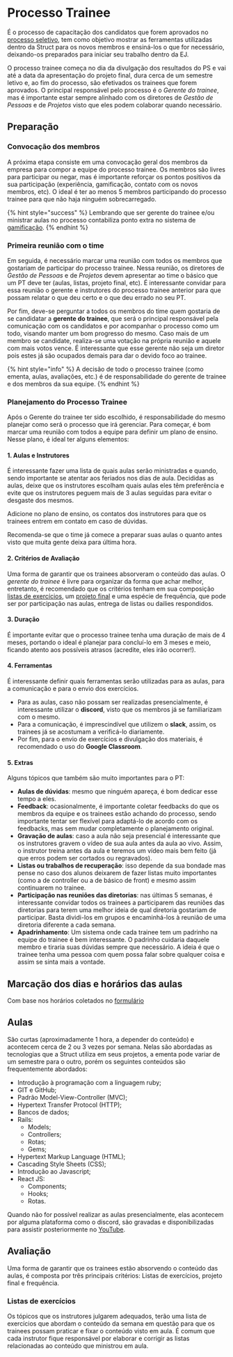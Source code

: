 # Processo Trainee

É o processo de capacitação dos candidatos que forem aprovados no [processo seletivo](./README.md), tem como objetivo mostrar as ferramentas utilizadas dentro da Struct para os novos membros e ensiná-los o que for necessário, deixando-os preparados para iniciar seu trabalho dentro da EJ.

O processo trainee começa no dia da divulgação dos resultados do PS e vai até a data da apresentação do projeto final, dura cerca de um semestre letivo e, ao fim do processo, são efetivados os trainees que forem aprovados. O principal responsável pelo processo é o *Gerente do trainee*, mas é importante estar sempre alinhado com os diretores de *Gestão de Pessoas* e de *Projetos* visto que eles podem colaborar quando necessário.

## Preparação

### Convocação dos membros

A próxima etapa consiste em uma convocação geral dos membros da empresa para compor a equipe do processo trainee. Os membros são livres para participar ou negar, mas é importante reforçar os pontos positivos da sua participação (experiência, gamificação, contato com os novos membros, etc). O ideal é ter ao menos 5 membros participando do processo trainee para que não haja ninguém sobrecarregado.

{% hint style="success" %}
Lembrando que ser gerente do trainee e/ou ministrar aulas no processo contabiliza ponto extra no sistema de [gamificação](../../execucao/gamificacao/gamificacao.md).
{% endhint %}

### Primeira reunião com o time

Em seguida, é necessário marcar uma reunião com todos os membros que gostariam de participar do processo trainee. Nessa reunião, os diretores de *Gestão de Pessoas* e de *Projetos* devem apresentar ao time o básico que um PT deve ter (aulas, listas, projeto final, etc). É interessante convidar para essa reunião o gerente e instrutores do processo trainee anterior para que possam relatar o que deu certo e o que deu errado no seu PT.

Por fim, deve-se perguntar a todos os membros do time quem gostaria de se candidatar a **gerente do trainee**, que será o principal responsável pela comunicação com os candidatos e por acompanhar o processo como um todo, visando manter um bom progresso do mesmo. Caso mais de um membro se candidate, realiza-se uma votação na própria reunião e aquele com mais votos vence. É interessante que esse gerente não seja um diretor pois estes já são ocupados demais para dar o devido foco ao trainee.

{% hint style="info" %}
A decisão de todo o processo trainee (como ementa, aulas, avaliações, etc.) é de responsabilidade do gerente de trainee e dos membros da sua equipe.
{% endhint %}

### Planejamento do Processo Trainee

Após o Gerente do trainee ter sido escolhido, é responsabilidade do mesmo planejar como será o processo que irá gerenciar. Para começar, é bom marcar uma reunião com todos a equipe para definir um plano de ensino. Nesse plano, é ideal ter alguns elementos:

#### 1. Aulas e Instrutores  

É interessante fazer uma lista de quais aulas serão ministradas e quando, sendo importante se atentar aos feriados nos dias de aula. Decididas as aulas, deixe que os instrutores escolham quais aulas eles têm preferência e evite que os instrutores peguem mais de 3 aulas seguidas para evitar o desgaste dos mesmos.

Adicione no plano de ensino, os contatos dos instrutores para que os trainees entrem em contato em caso de dúvidas.

Recomenda-se que o time já comece a preparar suas aulas o quanto antes visto que muita gente deixa para última hora.

#### 2. Critérios de Avaliação

Uma forma de garantir que os trainees absorveram o conteúdo das aulas. O *gerente do trainee* é livre para organizar da forma que achar melhor, entretanto, é recomendado que os critérios tenham em sua composição [listas de exercícios](#listas-de-exercicios), um [projeto final](#projeto-final) e uma espécie de frequência, que pode ser por participação nas aulas, entrega de listas ou dailies respondidos.

#### 3. Duração

É importante evitar que o processo trainee tenha uma duração de mais de 4 meses, portando o ideal é planejar para concluí-lo em 3 meses e meio, ficando atento aos possíveis atrasos (acredite, eles irão ocorrer!).

#### 4. Ferramentas

É interessante definir quais ferramentas serão utilizadas para as aulas, para a comunicação e para o envio dos exercícios.

- Para as aulas, caso não possam ser realizadas presencialmente, é interessante utilizar o **discord**, visto que os membros já se familiarizam com o mesmo.
- Para a comunicação, é imprescindível que utilizem o **slack**, assim, os trainees já se acostumam a verificá-lo diariamente.
- Por fim, para o envio de exercícios e divulgação dos materiais, é recomendado o uso do **Google Classroom**.

#### 5. Extras

Alguns tópicos que também são muito importantes para o PT:

- **Aulas de dúvidas**: mesmo que ninguém apareça, é bom dedicar esse tempo a eles.
- **Feedback**: ocasionalmente, é importante coletar feedbacks do que os membros da equipe e os trainees estão achando do processo, sendo importante tentar ser flexível para adaptá-lo de acordo com os feedbacks, mas sem mudar completamente o planejamento original.
- **Gravação de aulas**: caso a aula não seja presencial é interessante que os instrutores gravem o vídeo de sua aula antes da aula ao vivo. Assim, o instrutor treina antes da aula e teremos um vídeo mais bem feito (já que erros podem ser cortados ou regravados).
- **Listas ou trabalhos de recuperação**: isso depende da sua bondade mas pense no caso dos alunos deixarem de fazer listas muito importantes (como a de controller ou a de básico de front) e mesmo assim continuarem no trainee.
- **Participação nas reuniões das diretorias**: nas últimas 5 semanas, é interessante convidar todos os trainees a participarem das reuniões das diretorias para terem uma melhor ideia de qual diretoria gostariam de participar. Basta dividi-los em grupos e encaminhá-los à reunião de uma diretoria diferente a cada semana.
- **Apadrinhamento**: Um sistema onde cada trainee tem um padrinho na equipe do trainee é bem interessante. O padrinho cuidaria daquele membro e tiraria suas dúvidas sempre que necessário. A ideia é que o trainee tenha uma pessoa com quem possa falar sobre qualquer coisa e assim se sinta mais a vontade.

## Marcação dos dias e horários das aulas

Com base nos horários coletados no [formulário](./README.md#formulario-de-inscricao) 

## Aulas

São curtas (aproximadamente 1 hora, a depender do conteúdo) e acontecem cerca de 2 ou 3 vezes por semana. Nelas são abordadas as tecnologias que a Struct utiliza em seus projetos, a ementa pode variar de um semestre para o outro, porém os seguintes conteúdos são frequentemente abordados:

- Introdução à programação com a linguagem ruby;
- GIT e GitHub;
- Padrão Model-View-Controller (MVC);
- Hypertext Transfer Protocol (HTTP);
- Bancos de dados;
- Rails:
    - Models;
    - Controllers;
    - Rotas;
    - Gems;
- Hypertext Markup Language (HTML);
- Cascading Style Sheets (CSS);
- Introdução ao Javascript;
- React JS:
    - Components;
    - Hooks;
    - Rotas.

Quando não for possível realizar as aulas presencialmente, elas acontecem por alguma plataforma como o discord, são gravadas e disponibilizadas para assistir posteriormente no [YouTube](https://www.youtube.com/channel/UCB-hKGoJ9FdtE0zyLwMomtw).

## Avaliação

Uma forma de garantir que os trainees estão absorvendo o conteúdo das aulas, é composta por três principais critérios: Listas de exercícios, projeto final e frequência. 

### Listas de exercícios

Os tópicos que os instrutores julgarem adequados, terão uma lista de exercícios que abordam o conteúdo da semana em questão para que os trainees possam praticar e fixar o conteúdo visto em aula. É comum que cada instrutor fique responsável por elaborar e corrigir as listas relacionadas ao conteúdo que ministrou em aula.
